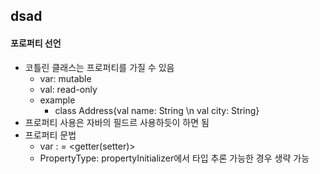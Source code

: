 ## dsad
#### 포로퍼티 선언 
- 코틀린 클래스는 프로퍼티를 가질 수 있음
    - var: mutable
    - val: read-only
    - example
        - class Address{val name: String \n val city: String}
- 프로퍼티 사용은 자바의 필드르 사용하듯이 하면 됨
- 프로퍼티 문법 
    - var <propertyName>: <PropertyType> = <propertyInitializer> <getter(setter)>
    - PropertyType: propertyInitializer에서 타입 추론 가능한 경우 생략 가능 
    